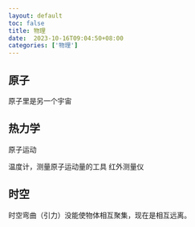 ```yaml
---
layout: default
toc: false
title: 物理
date:  2023-10-16T09:04:50+08:00
categories: ['物理']
---
```



## 原子

原子里是另一个宇宙

## 热力学

原子运动

温度计，测量原子运动量的工具
红外测量仪


## 时空

时空弯曲（引力）没能使物体相互聚集，现在是相互远离。

